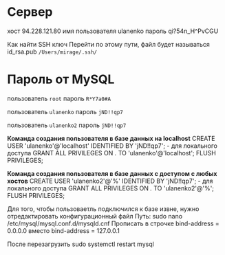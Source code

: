 # Сервер

хост 94.228.121.80
имя пользователя ulanenko
пароль qi?54n_H^PvCGU



Как найти SSH ключ
Перейти по этому пути, файл будет называться id_rsa.pub
`/Users/mirage/.ssh/`


# Пароль от MySQL

пользователь `root` 
пароль `R*Y7a0#A`

пользователь `ulanenko` 
пароль `jND!!qp7`

пользователь `ulanenko2` 
пароль `jND!!qp7`


**Команда создания пользователя в базе данных на localhost**
CREATE USER 'ulanenko'@'localhost' IDENTIFIED BY 'jND!!qp7'; - для локального доступа
GRANT ALL PRIVILEGES ON *.* TO 'ulanenko'@'localhost';
FLUSH PRIVILEGES;



**Команда создания пользователя в базе данных с доступом с любых хостов**
CREATE USER 'ulanenko2'@'%' IDENTIFIED BY 'jND!!qp7'; - для локального доступа
GRANT ALL PRIVILEGES ON *.* TO 'ulanenko2'@'%';
FLUSH PRIVILEGES;

Для того, чтобы пользоваетль подключился к базе извне, нужно отредактировать конфигурационный файл
Путь: sudo nano /etc/mysql/mysql.conf.d/mysqld.cnf
Прописать в строчке bind-address = 0.0.0.0 вместо bind-address = 127.0.0.1

После перезагрузить sudo systemctl restart mysql
